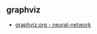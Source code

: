 ## graphviz
* [graphviz.org - neural-network](https://graphviz.org/Gallery/directed/neural-network.html)